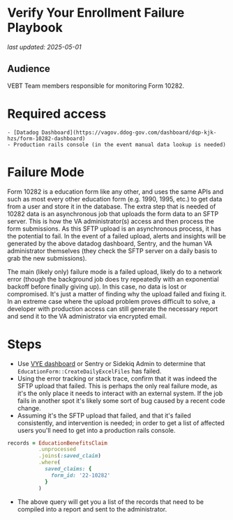 # Verify Your Enrollment Failure Playbook
_last updated: 2025-05-01_  

## Audience 
VEBT Team members responsible for monitoring Form 10282.

# Required access
```
- [Datadog Dashboard](https://vagov.ddog-gov.com/dashboard/dqp-kjk-hzs/form-10282-dashboard)
- Production rails console (in the event manual data lookup is needed)
```

# Failure Mode

Form 10282 is a education form like any other, and uses the same APIs and such as most every other education form (e.g. 1990, 1995, etc.) to get data from a user and store it in the database. The extra step that is needed of 10282 data is an asynchronous job that uploads the form data to an SFTP server. This is how the VA administrator(s) access and then process the form submissions. As this SFTP upload is an asynchronous process, it has the potential to fail. In the event of a failed upload, alerts and insights will be generated by the above datadog dashboard, Sentry, and the human VA administrator themselves (they check the SFTP server on a daily basis to grab the new submissions).

The main (likely only) failure mode is a failed upload, likely do to a network error (though the background job does try repeatedly with an exponential backoff before finally giving up). In this case, no data is lost or compromised. It's just a matter of finding why the upload failed and fixing it. In an extreme case where the upload problem proves difficult to solve, a developer with production access can still generate the necessary report and send it to the VA administrator via encrypted email.

# Steps

- Use [VYE dashboard](https://vagov.ddog-gov.com/dashboard/dqp-kjk-hzs/form-10282-dashboard) or Sentry or Sidekiq Admin to determine that `EducationForm::CreateDailyExcelFiles` has failed.
- Using the error tracking or stack trace, confirm that it was indeed the SFTP upload that failed. This is perhaps the only real failure mode, as it's the only place it needs to interact with an external system. If the job fails in another spot it's likely some sort of bug caused by a recent code change.
- Assuming it's the SFTP upload that failed, and that it's failed consistently, and intervention is needed; in order to get a list of affected users you'll need to get into a production rails console.
``` ruby
records = EducationBenefitsClaim
          .unprocessed
          .joins(:saved_claim)
          .where(
            saved_claims: {
              form_id: '22-10282'
            }
          )
```
- The above query will get you a list of the records that need to be compiled into a report and sent to the administrator.